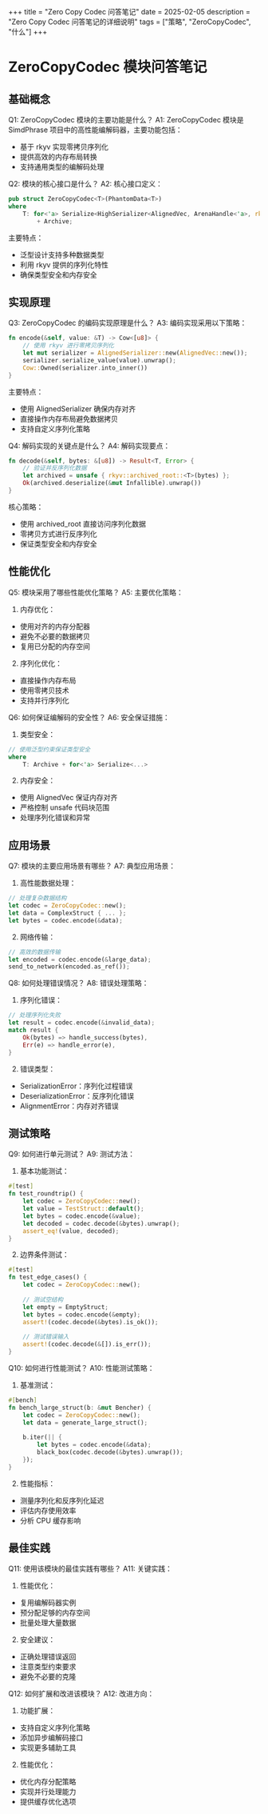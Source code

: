 +++
title = "Zero Copy Codec 问答笔记"
date = 2025-02-05
description = "Zero Copy Codec 问答笔记的详细说明"
tags = ["策略", "ZeroCopyCodec", "什么"]
+++

# ZeroCopyCodec 模块问答笔记

## 基础概念

Q1: ZeroCopyCodec 模块的主要功能是什么？
A1: ZeroCopyCodec 模块是 SimdPhrase 项目中的高性能编解码器，主要功能包括：
- 基于 rkyv 实现零拷贝序列化
- 提供高效的内存布局转换
- 支持通用类型的编解码处理

Q2: 模块的核心接口是什么？
A2: 核心接口定义：
```rust
pub struct ZeroCopyCodec<T>(PhantomData<T>)
where
    T: for<'a> Serialize<HighSerializer<AlignedVec, ArenaHandle<'a>, rkyv::rancor::Error>>
        + Archive;
```
主要特点：
- 泛型设计支持多种数据类型
- 利用 rkyv 提供的序列化特性
- 确保类型安全和内存安全

## 实现原理

Q3: ZeroCopyCodec 的编码实现原理是什么？
A3: 编码实现采用以下策略：
```rust
fn encode(&self, value: &T) -> Cow<[u8]> {
    // 使用 rkyv 进行零拷贝序列化
    let mut serializer = AlignedSerializer::new(AlignedVec::new());
    serializer.serialize_value(value).unwrap();
    Cow::Owned(serializer.into_inner())
}
```
主要特点：
- 使用 AlignedSerializer 确保内存对齐
- 直接操作内存布局避免数据拷贝
- 支持自定义序列化策略

Q4: 解码实现的关键点是什么？
A4: 解码实现要点：
```rust
fn decode(&self, bytes: &[u8]) -> Result<T, Error> {
    // 验证并反序列化数据
    let archived = unsafe { rkyv::archived_root::<T>(bytes) };
    Ok(archived.deserialize(&mut Infallible).unwrap())
}
```
核心策略：
- 使用 archived_root 直接访问序列化数据
- 零拷贝方式进行反序列化
- 保证类型安全和内存安全

## 性能优化

Q5: 模块采用了哪些性能优化策略？
A5: 主要优化策略：
1. 内存优化：
- 使用对齐的内存分配器
- 避免不必要的数据拷贝
- 复用已分配的内存空间

2. 序列化优化：
- 直接操作内存布局
- 使用零拷贝技术
- 支持并行序列化

Q6: 如何保证编解码的安全性？
A6: 安全保证措施：
1. 类型安全：
```rust
// 使用泛型约束保证类型安全
where
    T: Archive + for<'a> Serialize<...>
```

2. 内存安全：
- 使用 AlignedVec 保证内存对齐
- 严格控制 unsafe 代码块范围
- 处理序列化错误和异常

## 应用场景

Q7: 模块的主要应用场景有哪些？
A7: 典型应用场景：
1. 高性能数据处理：
```rust
// 处理复杂数据结构
let codec = ZeroCopyCodec::new();
let data = ComplexStruct { ... };
let bytes = codec.encode(&data);
```

2. 网络传输：
```rust
// 高效的数据传输
let encoded = codec.encode(&large_data);
send_to_network(encoded.as_ref());
```

Q8: 如何处理错误情况？
A8: 错误处理策略：
1. 序列化错误：
```rust
// 处理序列化失败
let result = codec.encode(&invalid_data);
match result {
    Ok(bytes) => handle_success(bytes),
    Err(e) => handle_error(e),
}
```

2. 错误类型：
- SerializationError：序列化过程错误
- DeserializationError：反序列化错误
- AlignmentError：内存对齐错误

## 测试策略

Q9: 如何进行单元测试？
A9: 测试方法：
1. 基本功能测试：
```rust
#[test]
fn test_roundtrip() {
    let codec = ZeroCopyCodec::new();
    let value = TestStruct::default();
    let bytes = codec.encode(&value);
    let decoded = codec.decode(&bytes).unwrap();
    assert_eq!(value, decoded);
}
```

2. 边界条件测试：
```rust
#[test]
fn test_edge_cases() {
    let codec = ZeroCopyCodec::new();
    
    // 测试空结构
    let empty = EmptyStruct;
    let bytes = codec.encode(&empty);
    assert!(codec.decode(&bytes).is_ok());
    
    // 测试错误输入
    assert!(codec.decode(&[]).is_err());
}
```

Q10: 如何进行性能测试？
A10: 性能测试策略：
1. 基准测试：
```rust
#[bench]
fn bench_large_struct(b: &mut Bencher) {
    let codec = ZeroCopyCodec::new();
    let data = generate_large_struct();
    
    b.iter(|| {
        let bytes = codec.encode(&data);
        black_box(codec.decode(&bytes).unwrap());
    });
}
```

2. 性能指标：
- 测量序列化和反序列化延迟
- 评估内存使用效率
- 分析 CPU 缓存影响

## 最佳实践

Q11: 使用该模块的最佳实践有哪些？
A11: 关键实践：
1. 性能优化：
- 复用编解码器实例
- 预分配足够的内存空间
- 批量处理大量数据

2. 安全建议：
- 正确处理错误返回
- 注意类型约束要求
- 避免不必要的克隆

Q12: 如何扩展和改进该模块？
A12: 改进方向：
1. 功能扩展：
- 支持自定义序列化策略
- 添加异步编解码接口
- 实现更多辅助工具

2. 性能优化：
- 优化内存分配策略
- 实现并行处理能力
- 提供缓存优化选项